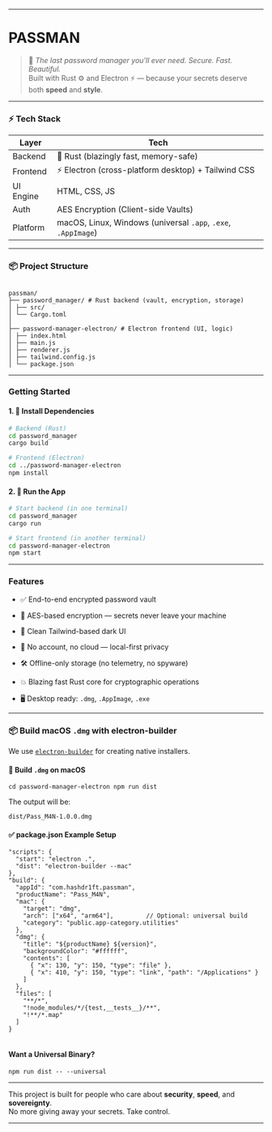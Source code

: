
---
# PASSMAN

> 🔐 *The last password manager you'll ever need. Secure. Fast. Beautiful.*  
> Built with Rust ⚙️ and Electron ⚡ — because your secrets deserve both **speed** and **style**.

---

### ⚡ Tech Stack

| Layer       | Tech                            |
|-------------|---------------------------------|
| Backend     | 🦀 Rust (blazingly fast, memory-safe) |
| Frontend    | ⚡ Electron (cross-platform desktop) + Tailwind CSS |
| UI Engine   | HTML, CSS, JS                   |
| Auth        | AES Encryption (Client-side Vaults) |
| Platform    | macOS, Linux, Windows (universal `.app`, `.exe`, `.AppImage`) |

---

### 📦 Project Structure

```

passman/  
├── password_manager/ # Rust backend (vault, encryption, storage)  
│ ├── src/  
│ └── Cargo.toml  
│  
├── password-manager-electron/ # Electron frontend (UI, logic)  
│ ├── index.html  
│ ├── main.js  
│ ├── renderer.js  
│ ├── tailwind.config.js  
│ └── package.json

````

---

### Getting Started

#### 1. 🔧 Install Dependencies

```bash
# Backend (Rust)
cd password_manager
cargo build

# Frontend (Electron)
cd ../password-manager-electron
npm install
````

#### 2. 🚀 Run the App

```bash
# Start backend (in one terminal)
cd password_manager
cargo run

# Start frontend (in another terminal)
cd password-manager-electron
npm start
```

---

### Features

- ✅ End-to-end encrypted password vault
    
- 🧊 AES-based encryption — secrets never leave your machine
    
- 🌙 Clean Tailwind-based dark UI
    
- 🪪 No account, no cloud — local-first privacy
    
- 🛠 Offline-only storage (no telemetry, no spyware)
    
- 💥 Blazing fast Rust core for cryptographic operations
    
- 🖥 Desktop ready: `.dmg`, `.AppImage`, `.exe`
    

---

### 📦 Build macOS `.dmg` with electron-builder

We use [`electron-builder`](https://www.electron.build) for creating native installers.

#### 🧪 Build `.dmg` on macOS


`cd password-manager-electron npm run dist`

The output will be:

`dist/Pass_M4N-1.0.0.dmg`

#### ✅ package.json Example Setup

```
"scripts": {
  "start": "electron .",
  "dist": "electron-builder --mac"
},
"build": {
  "appId": "com.hashdr1ft.passman",
  "productName": "Pass_M4N",
  "mac": {
    "target": "dmg",
    "arch": ["x64", "arm64"],         // Optional: universal build
    "category": "public.app-category.utilities"
  },
  "dmg": {
    "title": "${productName} ${version}",
    "backgroundColor": "#ffffff",
    "contents": [
      { "x": 130, "y": 150, "type": "file" },
      { "x": 410, "y": 150, "type": "link", "path": "/Applications" }
    ]
  },
  "files": [
    "**/*",
    "!node_modules/*/{test,__tests__}/**",
    "!**/*.map"
  ]
}


```

#### Want a Universal Binary?

`npm run dist -- --universal`

---

This project is built for people who care about **security**, **speed**, and **sovereignty**.  
No more giving away your secrets. Take control.

---

